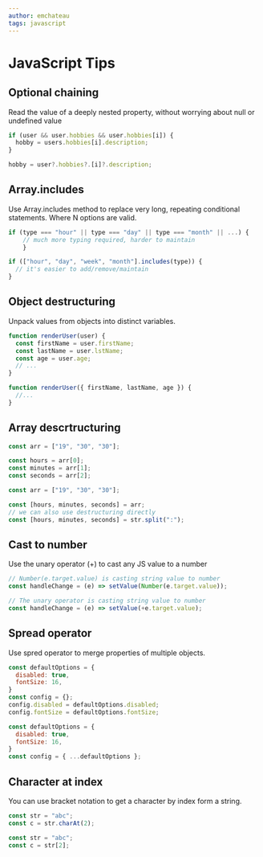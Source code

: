 ```yaml
---
author: emchateau
tags: javascript
---
```


# JavaScript Tips

## Optional chaining

Read the value of a deeply nested property, without worrying about null or undefined value

```js
if (user && user.hobbies && user.hobbies[i]) {
  hobby = users.hobbies[i].description;
}
```

```js
hobby = user?.hobbies?.[i]?.description;
```

## Array.includes

Use Array.includes method to replace very long, repeating conditional statements. Where N options are valid.

```js
if (type === "hour" || type === "day" || type === "month" || ...) {
    // much more typing required, harder to maintain
    }
```

```js
if (["hour", "day", "week", "month"].includes(type)) {
  // it's easier to add/remove/maintain
}
```

## Object destructuring

Unpack values from objects into distinct variables.

```js
function renderUser(user) {
  const firstName = user.firstName;
  const lastName = user.lstName;
  const age = user.age;
  // ...
}
```

```js
function renderUser({ firstName, lastName, age }) {
  //...
}
```

## Array descrtructuring

```js
const arr = ["19", "30", "30"];

const hours = arr[0];
const minutes = arr[1];
const seconds = arr[2];
```

```js
const arr = ["19", "30", "30"];

const [hours, minutes, seconds] = arr;
// we can also use destructuring directly
const [hours, minutes, seconds] = str.split(":");
```

## Cast to number

Use the unary operator (+) to cast any JS value to a number

```js
// Number(e.target.value) is casting string value to number
const handleChange = (e) => setValue(Number(e.target.value));
```

```js
// The unary operator is casting string value to number
const handleChange = (e) => setValue(+e.target.value);
```

## Spread operator

Use spred operator to merge properties of multiple objects.

```js
const defaultOptions = {
  disabled: true,
  fontSize: 16,
}
const config = {};
config.disabled = defaultOptions.disabled;
config.fontSize = defaultOptions.fontSize;
```

```js
const defaultOptions = {
  disabled: true,
  fontSize: 16,
}
const config = { ...defaultOptions };
```

## Character at index

You can use bracket notation to get a character by index form a string.

```js
const str = "abc";
const c = str.charAt(2);
```

```js
const str = "abc";
const c = str[2];
```

